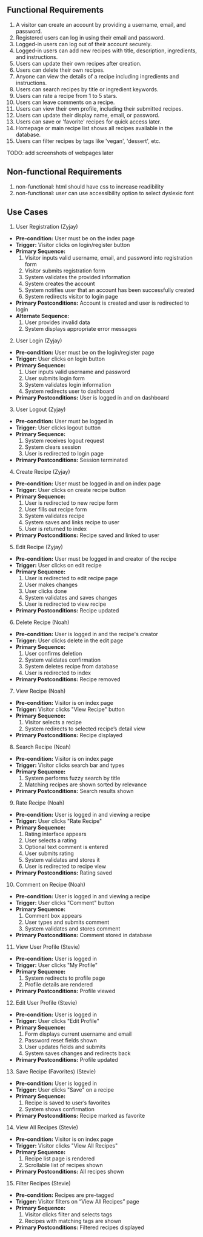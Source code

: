 ## Functional Requirements
1. A visitor can create an account by providing a username, email, and password.  
2. Registered users can log in using their email and password.  
3. Logged-in users can log out of their account securely.  
4. Logged-in users can add new recipes with title, description, ingredients, and instructions.  
5. Users can update their own recipes after creation.  
6. Users can delete their own recipes.  
7. Anyone can view the details of a recipe including ingredients and instructions.  
8. Users can search recipes by title or ingredient keywords.  
9. Users can rate a recipe from 1 to 5 stars.  
10. Users can leave comments on a recipe.  
11. Users can view their own profile, including their submitted recipes.  
12. Users can update their display name, email, or password.  
13. Users can save or 'favorite' recipes for quick access later.  
14. Homepage or main recipe list shows all recipes available in the database.  
15. Users can filter recipes by tags like 'vegan', 'dessert', etc.

TODO: add screenshots of webpages later

## Non-functional Requirements
1. non-functional: html should have css to increase readibility  
2. non-functional: user can use accessibility option to select dyslexic font

## Use Cases
1. User Registration (Zyjay)
- **Pre-condition:** User must be on the index page
- **Trigger:** Visitor clicks on login/register button
- **Primary Sequence:**
  1. Visitor inputs valid username, email, and password into registration form
  2. Visitor submits registration form
  3. System validates the provided information
  4. System creates the account
  5. System notifies user that an account has been successfully created
  6. System redirects visitor to login page
- **Primary Postconditions:** Account is created and user is redirected to login
- **Alternate Sequence:**
  1. User provides invalid data
  2. System displays appropriate error messages

2. User Login (Zyjay)
- **Pre-condition:** User must be on the login/register page
- **Trigger:** User clicks on login button
- **Primary Sequence:**
  1. User inputs valid username and password
  2. User submits login form
  3. System validates login information
  4. System redirects user to dashboard
- **Primary Postconditions:** User is logged in and on dashboard

3. User Logout (Zyjay)
- **Pre-condition:** User must be logged in
- **Trigger:** User clicks logout button
- **Primary Sequence:**
  1. System receives logout request
  2. System clears session
  3. User is redirected to login page
- **Primary Postconditions:** Session terminated

4. Create Recipe (Zyjay)
- **Pre-condition:** User must be logged in and on index page
- **Trigger:** User clicks on create recipe button
- **Primary Sequence:**
  1. User is redirected to new recipe form
  2. User fills out recipe form
  3. System validates recipe
  4. System saves and links recipe to user
  5. User is returned to index
- **Primary Postconditions:** Recipe saved and linked to user

5. Edit Recipe (Zyjay)
- **Pre-condition:** User must be logged in and creator of the recipe
- **Trigger:** User clicks on edit recipe
- **Primary Sequence:**
  1. User is redirected to edit recipe page
  2. User makes changes
  3. User clicks done
  4. System validates and saves changes
  5. User is redirected to view recipe
- **Primary Postconditions:** Recipe updated

6. Delete Recipe (Noah)
- **Pre-condition:** User is logged in and the recipe's creator
- **Trigger:** User clicks delete in the edit page
- **Primary Sequence:**
  1. User confirms deletion
  2. System validates confirmation
  3. System deletes recipe from database
  4. User is redirected to index
- **Primary Postconditions:** Recipe removed

7. View Recipe (Noah)
- **Pre-condition:** Visitor is on index page
- **Trigger:** Visitor clicks "View Recipe" button
- **Primary Sequence:**
  1. Visitor selects a recipe
  2. System redirects to selected recipe’s detail view
- **Primary Postconditions:** Recipe displayed

8. Search Recipe (Noah)
- **Pre-condition:** Visitor is on index page
- **Trigger:** Visitor clicks search bar and types
- **Primary Sequence:**
  1. System performs fuzzy search by title
  2. Matching recipes are shown sorted by relevance
- **Primary Postconditions:** Search results shown

9. Rate Recipe (Noah)
- **Pre-condition:** User is logged in and viewing a recipe
- **Trigger:** User clicks "Rate Recipe"
- **Primary Sequence:**
  1. Rating interface appears
  2. User selects a rating
  3. Optional text comment is entered
  4. User submits rating
  5. System validates and stores it
  6. User is redirected to recipe view
- **Primary Postconditions:** Rating saved

10. Comment on Recipe (Noah)
- **Pre-condition:** User is logged in and viewing a recipe
- **Trigger:** User clicks "Comment" button
- **Primary Sequence:**
  1. Comment box appears
  2. User types and submits comment
  3. System validates and stores comment
- **Primary Postconditions:** Comment stored in database

11. View User Profile (Stevie)
- **Pre-condition:** User is logged in
- **Trigger:** User clicks "My Profile"
- **Primary Sequence:**
  1. System redirects to profile page
  2. Profile details are rendered
- **Primary Postconditions:** Profile viewed

12. Edit User Profile (Stevie)
- **Pre-condition:** User is logged in
- **Trigger:** User clicks "Edit Profile"
- **Primary Sequence:**
  1. Form displays current username and email
  2. Password reset fields shown
  3. User updates fields and submits
  4. System saves changes and redirects back
- **Primary Postconditions:** Profile updated

13. Save Recipe (Favorites) (Stevie)
- **Pre-condition:** User is logged in
- **Trigger:** User clicks "Save" on a recipe
- **Primary Sequence:**
  1. Recipe is saved to user’s favorites
  2. System shows confirmation
- **Primary Postconditions:** Recipe marked as favorite

14. View All Recipes (Stevie)
- **Pre-condition:** Visitor is on index page
- **Trigger:** Visitor clicks "View All Recipes"
- **Primary Sequence:**
  1. Recipe list page is rendered
  2. Scrollable list of recipes shown
- **Primary Postconditions:** All recipes shown

15. Filter Recipes (Stevie)
- **Pre-condition:** Recipes are pre-tagged
- **Trigger:** Visitor filters on “View All Recipes” page
- **Primary Sequence:**
  1. Visitor clicks filter and selects tags
  2. Recipes with matching tags are shown
- **Primary Postconditions:** Filtered recipes displayed
